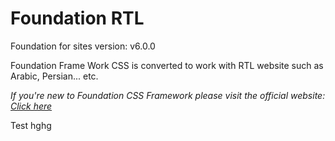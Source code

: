 # Foundation RTL
Foundation for sites version: v6.0.0

Foundation Frame Work CSS is converted to work with RTL website such as Arabic, Persian... etc.


<i>If you're new to Foundation CSS Framework please visit the official website: <a href="http://foundation.zurb.com/" target="blank">Click here</a></i>

Test hghg